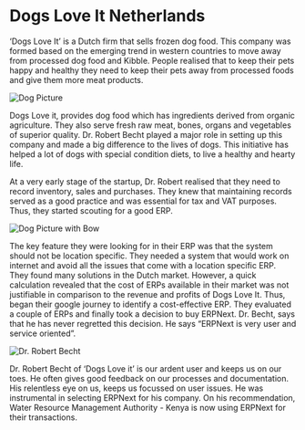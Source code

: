 # Dogs Love It Netherlands

‘Dogs Love It’ is a Dutch firm that sells frozen dog food. This company was formed based on the emerging trend in western countries to move away from processed dog food and Kibble. People realised that to keep their pets happy and healthy they need to keep their pets away from processed foods and give them more meat products.

![Dog Picture](/assets/frappe_io/images/erpnext/dogs-3.jpg)

Dogs Love it, provides dog food which has ingredients derived from organic agriculture. They also serve fresh raw meat, bones, organs and vegetables of superior quality. Dr. Robert Becht played a major role in setting up this company and made a big difference to the lives of dogs. This initiative has helped a lot of dogs with special condition diets, to live a healthy and hearty life.

At a very early stage of the startup, Dr. Robert realised that they need to record inventory, sales and purchases. They knew that maintaining records served as a good practice and was essential for tax and VAT purposes. Thus, they started scouting for a good ERP.

![Dog Picture with Bow](/assets/frappe_io/images/erpnext/dog-bow.gif)

The key feature they were looking for in their ERP was that the system should not be location specific. They needed  a system that would work on internet and avoid all the issues that come with a location specific ERP. They found many solutions in the Dutch market. However, a quick calculation revealed that the cost of ERPs available in their market was not justifiable in comparison to the revenue and profits of Dogs Love It. Thus, began their google journey to identify a cost-effective ERP. They evaluated a couple of ERPs and finally took a decision to buy ERPNext. Dr. Becht, says that he has never regretted this decision. He says “ERPNext is very user and service oriented”.

![Dr. Robert Becht](/assets/frappe_io/images/erpnext/becht.jpg)

Dr. Robert Becht of ‘Dogs Love it’ is our ardent user and keeps us on our toes. He often gives good feedback on our processes and documentation. His relentless eye on us, keeps us focussed on user issues. He was instrumental in selecting ERPNext for his company. On his recommendation, Water Resource Management Authority - Kenya is now using ERPNext for their transactions.

